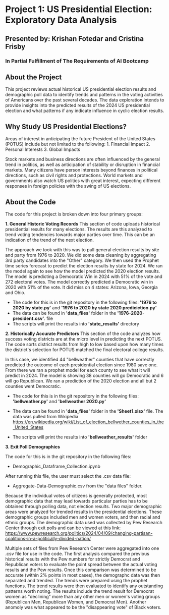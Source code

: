 # Project 1:  US Presidential Election:  Exploratory Data Analysis
## Presented by:  Krishan Fotedar and Cristina Frisby
### In Partial Fulfillment of The Requirements of AI Bootcamp

## About the Project
This project reviews actual historical US presidential election results and demographic
poll data to identify trends and patterns in the voting activities of Americans over
the past several decades.  The data exploration intends to provide insights into the
predicted results of the 2024 US presidential election and what patterns if any indicate
influence in cyclic election results.

## Why Study US Presidential Elections?
Areas of interest in anticipating the future President of the United States (POTUS) include
but not limited to the following:
    1. Financial Impact
    2. Personal Interests
    3. Global Impacts

Stock markets and business directions are often influenced by the general trend in politics,
as well as anticipation of stability or disruption in financial markets.  Many citizens have 
person interests beyond finances in political directions, such as civil rights and protections.
World markets and governments also watch US politics with great interest, expecting different
responses in foreign policies with the swing of US elections.

## About the Code
The code for this project is broken down into four primary groups:

**1. General Historic Voting Records**
This section of code uploads historical presidential results for many elections.
The results are this analyzed to trend voting tendencies towards major parties over time.
This can be an indication of the trend of the next election.

The approach we took with this was to pull general election results by site and party from 1976 to 2020. We did some data cleaning by aggregating 3rd party candidates into the "Other" category.
We then used the Prophet time series forecast to predict the election results by state for 2024. We ran the model again to see how the model predicted the 2020 election results.
The model is predicting a Democratic Win in 2024 with 51% of the vote and 272 electoral votes. The model correctly predicted a Democratic win in 2020 with 51% of the vote. It did miss on 4 states: Arizona, Iowa, Georgia and Ohio.

- The code for this is in the git repository in the following files:
<strong>'1976 to 2020 by state.py'</strong> and <strong>'1976 to 2020 by state 2020 prediciction.py'</strong>
- The data can be found in <strong>'data_files'</strong> folder in the <strong>'1976-2020-president.csv'</strong>. file
- The scripts will print the results into <strong>'state_results'</strong> directory

**2. Historically Accurate Predictors**
This section of the code analyzes how success voting districts are at the micro level
in predicting the next POTUS.  The code sorts district results from high to low based upon
how many times the district's selection for POTUS matched the final electoral college results. 

In this case, we identified 44 "bellweather" counties that have correctly predicted the outcome of each presidential election since 1980 save one.
From there we ran a prophet model for each county to see what it will predict in 2024. The model is showing 38 counties will go Democratic and 6 will go Republican.
We ran a prediction of the 2020 election and all but 2 counties went Democratic.

- The code for this is in the git repository in the following files:
<strong>'bellweather.py'</strong> and <strong>'bellweather 2020.py'</strong>

- The data can be found in <strong>'data_files'</strong> folder in the <strong>'Sheet1.xlsx'</strong> file. The data was pulled from Wikipedia https://en.wikipedia.org/wiki/List_of_election_bellwether_counties_in_the_United_States

- The scripts will  print the results into <strong>'bellweather_results'</strong> folder

**3. Exit Poll Demographics**

The code for this is in the git repository in the following files:
- Demographic_Dataframe_Collection.ipynb

After running this file, the user must select the .csv data file:
- Aggregate-Data-Demographic.csv
from the "data files" folder.

Because the individual votes of citizens is generally protected, most demographic data that
may lead towards particular parties has to be obtained through polling data, not election results. 
Two major demographic areas were analyzed for trended results in the presidential elections. 
These demographic groups included men and women voters, and then racial and ethnic groups. 
The demographic data used was collected by Pew Research Center through exit polls and can be
viewed at this link:  
https://www.pewresearch.org/politics/2024/04/09/changing-partisan-coalitions-in-a-politically-divided-nation/

Multiple sets of files from Pew Research Center were aggregated into one .csv file
for use in the code.  The first analysis compared the previous historical results
with the Pew numbers for strictly Democrat and Republican voters to evaluate the point
spread between the actual voting results and the Pew results.  Once this comparison was
determined to be accurate (within 2% points in most cases), the demographc data was
then separated and trended.  The trends were prepared using the prophet functions.
The trend results were then evaluated to identify any outstanding patterns worth noting.
The results include the trend result for Democrat women as "declining" more than any
other men or women's voting groups (Republican Men, Republican Women, and Democrat Men).
Another anomoly was what appeared to be the "disappearing vote" of Black voters.

